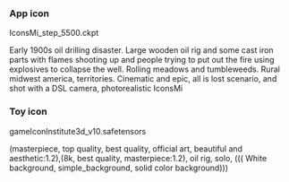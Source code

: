 ### App icon

IconsMi_step_5500.ckpt 

Early 1900s oil drilling disaster. Large wooden oil rig and some cast iron parts with flames shooting up and people trying to put out the fire using explosives to collapse the well. Rolling meadows and tumbleweeds. Rural midwest america, territories. Cinematic  and epic, all is lost scenario, and shot with a DSL camera, photorealistic IconsMi

### Toy icon

gameIconInstitute3d_v10.safetensors 

(masterpiece, top quality, best quality, official art, beautiful and aesthetic:1.2),(8k, best quality, masterpiece:1.2), oil rig, solo, ((( White background, simple_background, solid color background)))